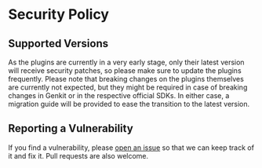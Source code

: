 # Security Policy

## Supported Versions

As the plugins are currently in a very early stage, only their latest version will
receive security patches, so please make sure to update the plugins frequently.
Please note that breaking changes on the plugins themselves are currently not expected,
but they might be required in case of breaking changes in Genkit or in the respective
official SDKs. In either case, a migration guide will be provided to ease the transition
to the latest version.


## Reporting a Vulnerability

If you find a vulnerability, please [open an issue](https://github.com/Dabolus/genkit-plugins/issues)
so that we can keep track of it and fix it. Pull requests are also welcome.
